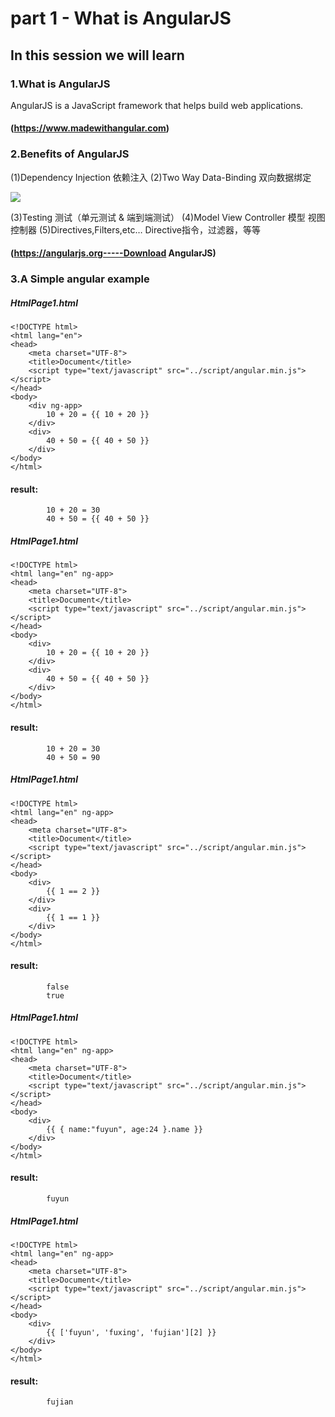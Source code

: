 # part 1 - What is AngularJS

## In this session we will learn

### 1.What is AngularJS

AngularJS is a JavaScript framework that helps build web applications.
####    (https://www.madewithangular.com)

### 2.Benefits of AngularJS

(1)Dependency Injection 依赖注入
(2)Two Way Data-Binding 双向数据绑定

![](../img/Model_View.png)

(3)Testing 测试（单元测试 & 端到端测试）
(4)Model View Controller 模型 视图 控制器
(5)Directives,Filters,etc… Directive指令，过滤器，等等
####    (https://angularjs.org-----Download AngularJS)

### 3.A Simple angular example

##### HtmlPage1.html

    <!DOCTYPE html>
    <html lang="en">
    <head>
        <meta charset="UTF-8">
        <title>Document</title>
        <script type="text/javascript" src="../script/angular.min.js"></script>
    </head>
    <body>
        <div ng-app>
            10 + 20 = {{ 10 + 20 }}
        </div>
        <div>
            40 + 50 = {{ 40 + 50 }}
        </div>
    </body>
    </html>

####    result: 
            10 + 20 = 30
            40 + 50 = {{ 40 + 50 }}

##### HtmlPage1.html
    <!DOCTYPE html>
    <html lang="en" ng-app>
    <head>
        <meta charset="UTF-8">
        <title>Document</title>
        <script type="text/javascript" src="../script/angular.min.js"></script>
    </head>
    <body>
        <div>
            10 + 20 = {{ 10 + 20 }}
        </div>
        <div>
            40 + 50 = {{ 40 + 50 }}
        </div>
    </body>
    </html>

####    result: 
            10 + 20 = 30
            40 + 50 = 90

##### HtmlPage1.html
    <!DOCTYPE html>
    <html lang="en" ng-app>
    <head>
        <meta charset="UTF-8">
        <title>Document</title>
        <script type="text/javascript" src="../script/angular.min.js"></script>
    </head>
    <body>
        <div>
            {{ 1 == 2 }}
        </div>
        <div>
            {{ 1 == 1 }}
        </div>
    </body>
    </html>

####    result: 
            false
            true

##### HtmlPage1.html
    <!DOCTYPE html>
    <html lang="en" ng-app>
    <head>
        <meta charset="UTF-8">
        <title>Document</title>
        <script type="text/javascript" src="../script/angular.min.js"></script>
    </head>
    <body>
        <div>
            {{ { name:"fuyun", age:24 }.name }}
        </div>
    </body>
    </html>

####    result: 
            fuyun

##### HtmlPage1.html
    <!DOCTYPE html>
    <html lang="en" ng-app>
    <head>
        <meta charset="UTF-8">
        <title>Document</title>
        <script type="text/javascript" src="../script/angular.min.js"></script>
    </head>
    <body>
        <div>
            {{ ['fuyun', 'fuxing', 'fujian'][2] }}
        </div>
    </body>
    </html>

####    result: 
            fujian